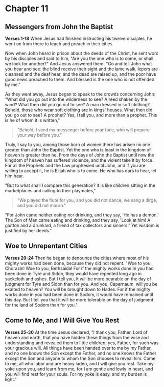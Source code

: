 # Chapter 11
## Messengers from John the Baptist
**Verses 1-18**
When Jesus had finished instructing his twelve disciples, he went on from there to teach and preach in their cities.

Now when John heard in prison about the deeds of the Christ, he sent word by his disciples and said to him, "Are you the one who is to come, or shall we look for another?" And Jesus answered them, "Go and tell John what you hear and see: the blind receive their sight and the lame walk, lepers are cleansed and the deaf hear, and the dead are raised up, and the poor have good news preached to them. And blessed is the one who is not offended by me."

As they went away, Jesus began to speak to the crowds concerning John: "What did you go out into the wilderness to see? A reed shaken by the wind? What then did you go out to see? A man dressed in soft clothing? Behold, those who wear soft clothing are in kings' houses. What then did you go out to see? A prophet? Yes, I tell you, and more than a prophet. This is he of whom it is written,"

> "Behold, I send my messenger before your face,
> who will prepare your way before you."

Truly, I say to you, among those born of women there has arisen no one greater than John the Baptist. Yet the one who is least in the kingdom of heaven is greater than he. From the days of John the Baptist until now the kingdom of heaven has suffered violence, and the violent take it by force. For all the Prophets and the Law prophesied until John, and if you are willing to accept it, he is Elijah who is to come. He who has ears to hear, let him hear.

"But to what shall I compare this generation? It is like children sitting in the marketplaces and calling to their playmates,"

> "We played the flute for you, and you did not dance;
> we sang a dirge, and you did not mourn."

"For John came neither eating nor drinking, and they say, 'He has a demon.' The Son of Man came eating and drinking, and they say, 'Look at him! A glutton and a drunkard, a friend of tax collectors and sinners!' Yet wisdom is justified by her deeds."

## Woe to Unrepentant Cities
**Verses 20-24**
Then he began to denounce the cities where most of his mighty works had been done, because they did not repent. "Woe to you, Chorazin! Woe to you, Bethsaida! For if the mighty works done in you had been done in Tyre and Sidon, they would have repented long ago in sackcloth and ashes. But I tell you, it will be more bearable on the day of judgment for Tyre and Sidon than for you. And you, Capernaum, will you be exalted to heaven? You will be brought down to Hades. For if the mighty works done in you had been done in Sodom, it would have remained until this day. But I tell you that it will be more tolerable on the day of judgment for the land of Sodom than for you."

## Come to Me, and I Will Give You Rest
**Verses 25-30**
At the time Jesus declared, "I thank you, Father, Lord of heaven and earth, that you have hidden these things from the wise and understanding and revealed them to little children; yes, Father, for such was your gracious will. All things have been handed over to me by my Father, and no one knows the Son except the Father, and no one knows the Father except the Son and anyone to whom the Son chooses to reveal him. Come to me, all who labor and are heavy laden, and I will give you rest. Take my yoke upon you, and learn from me, for I am gentle and lowly in heart, and you will find rest for your souls. For my yoke is easy, and my burden is light."